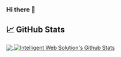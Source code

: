### Hi there 👋
## &#x1f4c8; GitHub Stats
<a href="https://github.com/rsm0128/rsm0128">
<img align="center" src="https://github-readme-stats.vercel.app/api/top-langs/?username=rsm0128&hide=blade&title_color=ffffff&text_color=c9cacc&icon_color=2bbc8a&bg_color=1d1f21&langs_count=4" />
</a>
<a href="https://github.com/rsm0128/rsm0128">
<img align="center" src="https://github-readme-stats.vercel.app/api?username=rsm0128&show_icons=true&line_height=33&count_private=true&title_color=ffffff&text_color=c9cacc&icon_color=2bbc8a&bg_color=1d1f21&include_all_commits=true" alt="Intelligent Web Solution's Github Stats" />
</a>
